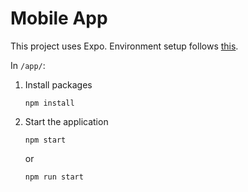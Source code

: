 # Mobile App

This project uses Expo. Environment setup follows
[this](https://reactnative.dev/docs/environment-setup).

In `/app/`:

1. Install packages

    ```_
    npm install
    ```

2. Start the application

    ```_
    npm start
    ```

    or

    ```_
    npm run start
    ```
